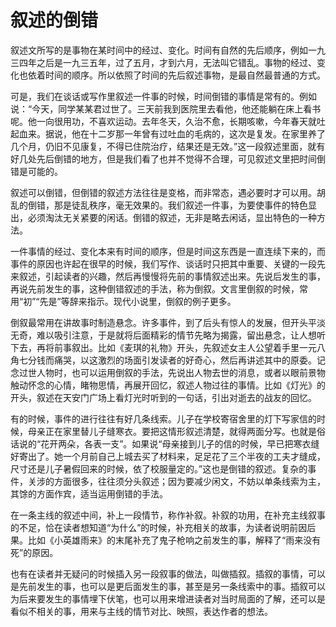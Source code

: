 # 叙述的倒错

叙述文所写的是事物在某时间中的经过、变化。时间有自然的先后顺序，例如一九三四年之后是一九三五年，过了五月，才到六月，无法叫它错乱。事物的经过、变化也依着时间的顺序。所以依照了时间的先后叙述事物，是最自然最普通的方式。

可是，我们在谈话或写作里叙述一件事的时候，时间倒错的事情是常有的。例如说：“今天，同学某某君过世了。三天前我到医院里去看他，他还能躺在床上看书呢。他一向很用功，不喜欢运动。去年冬天，久治不愈，长期咳嗽，今年春天就吐起血来。据说，他在十二岁那一年曾有过吐血的毛病的，这次是复发。在家里养了几个月，仍旧不见康复，不得已住院治疗，结果还是无效。”这一段叙述里面，就有好几处先后倒错的地方，但是我们看了也并不觉得不合理，可见叙述文里把时间倒错是可能的。

叙述可以倒错，但倒错的叙述方法往往是变格，而非常态，遇必要时才可以用。胡乱的倒错，那是徒乱秩序，毫无效果的。我们叙述一件事，为要使事件的特色显出，必须淘汰无关紧要的闲话。倒错的叙述，无非是略去闲话，显出特色的一种方法。

一件事情的经过、变化本来有时间的顺序，但是时间这东西是一直连续下来的，而事件的原因也许起在很早的时候，我们写作、谈话时只把其中重要、关键的一段先来叙述，引起读者的兴趣，然后再慢慢将先前的事情叙述出来。先说后发生的事，再说先前发生的事，这种倒错叙述的手法，称为倒叙。文言里倒叙的时候，常用“初”“先是”等辞来指示。现代小说里，倒叙的例子更多。

倒叙最常用在讲故事时制造悬念。许多事件，到了后头有惊人的发展，但开头平淡无奇，难以吸引注意，于是就将后面精彩的情节先略为揭露，留出悬念，让人想听下去，再将前事叙出。比如《麦琪的礼物》开头，先叙述女主人公望着手里一元八角七分钱而痛哭，以这激烈的场面引发读者的好奇心，然后再讲述其中的原委。记念过世人物时，也可以运用倒叙的手法，先说出人物去世的消息，或者以眼前景物触动怀念的心情，睹物思情，再展开回忆，叙述人物过往的事情。比如《灯光》的开头，叙述在天安门广场上看灯光时听到的一句话，引出对逝去的战友的回忆。

有的时候，事件的进行往往有好几条线索。儿子在学校寄宿舍里的灯下写家信的时候，母亲正在家里替儿子缝寒衣。要把这情形叙述清楚，就得两面分写。也就是俗话说的“花开两朵，各表一支”。如果说“母亲接到儿子的信的时候，早已把寒衣缝好寄出了。她一个月前自己上城去买了材料来，足足花了三个半夜的工夫才缝成，尺寸还是儿子暑假回来的时候，依了校服量定的。”这也是倒错的叙述。复杂的事件，关涉的方面很多，往往须分头叙述；因为要减少闲文，不妨以单条线索为主，其馀的方面作宾，适当运用倒错的手法。

在一条主线的叙述中间，补上一段情节，称作补叙。补叙的功用，在补充主线叙事的不足，恰在读者想知道“为什么”的时候，补充相关的故事，为读者说明前因后果。比如《小英雄雨来》的末尾补充了鬼子枪响之前发生的事，解释了“雨来没有死”的原因。

也有在读者并无疑问的时候插入另一段叙事的做法，叫做插叙。插叙的事情，可以是先前发生的事，也可以是更后面发生的事，甚至是另一条线索中的事。插叙可以为后来要发生的事情埋下伏笔，也可以用来增进读者对当时局面的了解，还可以是看似不相关的事，用来与主线的情节对比、映照，表达作者的想法。
